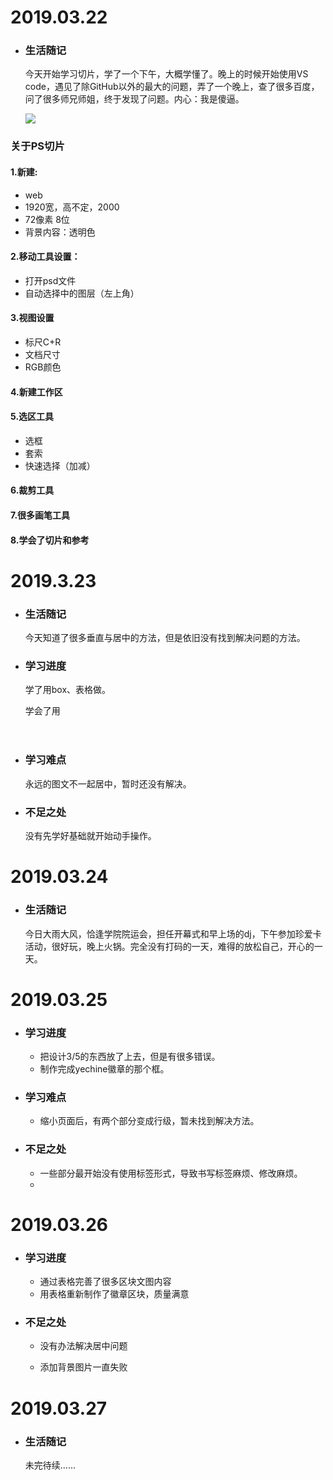 # 2019.03.22

* ### 生活随记

  今天开始学习切片，学了一个下午，大概学懂了。晚上的时候开始使用VS code，遇见了除GitHub以外的最大的问题，弄了一个晚上，查了很多百度，问了很多师兄师姐，终于发现了问题。内心：我是傻逼。

  ![](微信图片_20190327202409.jpg)

  

### 关于PS切片

#### 1.新建:

* web
* 1920宽，高不定，2000
* 72像素 8位
* 背景内容：透明色

#### 2.移动工具设置：

* 打开psd文件
* 自动选择中的图层（左上角）

#### 3.视图设置

* 标尺C+R
* 文档尺寸
* RGB颜色

#### 4.新建工作区

#### 5.选区工具

* 选框
* 套索
* 快速选择（加减）

#### 6.裁剪工具

#### 7.很多画笔工具

#### 8.学会了切片和参考



# 2019.3.23

* ### 生活随记

  今天知道了很多垂直与居中的方法，但是依旧没有找到解决问题的方法。

  

* ### 学习进度

  学了用box、表格做。

  学会了用<header>

  

* ### 学习难点

  永远的图文不一起居中，暂时还没有解决。

  

* ### 不足之处

  没有先学好基础就开始动手操作。

# 2019.03.24

* ### 生活随记

  今日大雨大风，恰逢学院院运会，担任开幕式和早上场的dj，下午参加珍爱卡活动，很好玩，晚上火锅。完全没有打码的一天，难得的放松自己，开心的一天。

# 2019.03.25

* ### 学习进度

  * 把设计3/5的东西放了上去，但是有很多错误。
  * 制作完成yechine徽章的那个框。

  

* ### 学习难点

  * 缩小页面后，有两个部分变成行级，暂未找到解决方法。

  

* ### 不足之处

  * 一些部分最开始没有使用标签形式，导致书写标签麻烦、修改麻烦。
  * 

  

# 2019.03.26

* ### 学习进度

  * 通过表格完善了很多区块文图内容
  * 用表格重新制作了徽章区块，质量满意

* ### 不足之处

  * 没有办法解决居中问题

  * 添加背景图片一直失败

    

# 2019.03.27

* ### 生活随记

  未完待续......